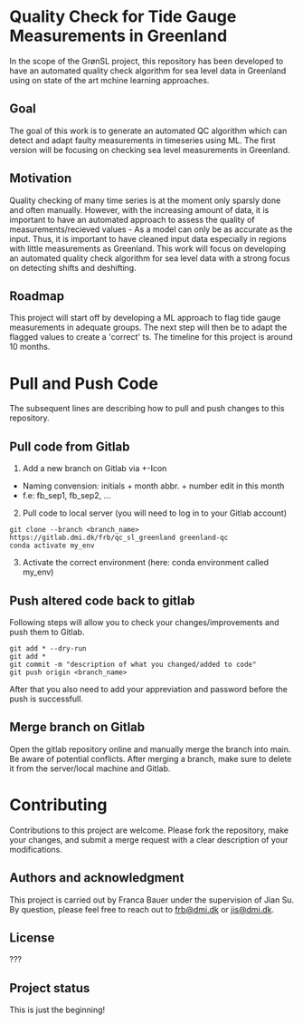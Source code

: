 # Quality Check for Tide Gauge Measurements in Greenland

In the scope of the GrønSL project, this repository has been developed to have an automated quality check algorithm for sea level data in Greenland using on state of the art mchine learning approaches.

## Goal
The goal of this work is to generate an automated QC algorithm which can detect and adapt faulty measurements in timeseries using ML. The first version will be focusing on checking sea level measurements in Greenland.

## Motivation
Quality checking of many time series is at the moment only sparsly done and often manually. However, with the increasing amount of data, it is important to have an automated approach to assess the quality of measurements/recieved values - As a model can only be as accurate as the input. Thus, it is important to have cleaned input data especially in regions with little measurements as Greenland. This work will focus on developing an automated quality check algorithm for sea level data with a strong focus on detecting shifts and deshifting.

## Roadmap
This project will start off by developing a ML approach to flag tide gauge measurements in adequate groups. The next step will then be to adapt the flagged values to create a 'correct' ts. The timeline for this project is around 10 months.

# Pull and Push Code
The subsequent lines are describing how to pull and push changes to this repository.

## Pull code from Gitlab
1. Add a new branch on Gitlab via +-Icon
* Naming convension: initials + month abbr. + number edit in this month 
* f.e: fb_sep1, fb_sep2, ...
2. Pull code to local server (you will need to log in to your Gitlab account)
```
git clone --branch <branch_name> https://gitlab.dmi.dk/frb/qc_sl_greenland greenland-qc
conda activate my_env
```
3. Activate the correct environment (here: conda environment called my_env)

## Push altered code back to gitlab

Following steps will allow you to check your changes/improvements and push them to Gitlab.
```
git add * --dry-run
git add *
git commit -m "description of what you changed/added to code"
git push origin <branch_name>
```
After that you also need to add your appreviation and password before the push is successfull.

## Merge branch on Gitlab
Open the gitlab repository online and manually merge the branch into main. Be aware of potential conflicts. After merging a branch, make sure to delete it from the server/local machine and Gitlab.

# Contributing
Contributions to this project are welcome. Please fork the repository, make your changes, and submit a merge request with a clear description of your modifications.

## Authors and acknowledgment
This project is carried out by Franca Bauer under the supervision of Jian Su. By question, please feel free to reach out to frb@dmi.dk or jis@dmi.dk.

## License
???

## Project status
This is just the beginning!
